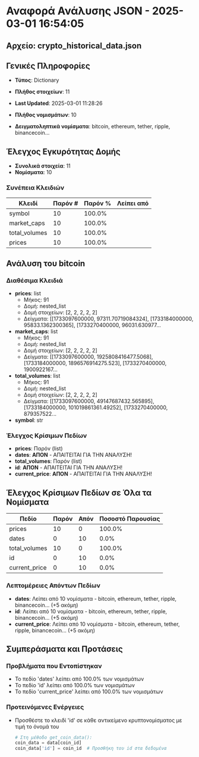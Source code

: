 # Αναφορά Ανάλυσης JSON - 2025-03-01 16:54:05
## Αρχείο: crypto_historical_data.json

## Γενικές Πληροφορίες
* **Τύπος**: Dictionary
* **Πλήθος στοιχείων**: 11
* **Last Updated**: 2025-03-01 11:28:26

* **Πλήθος νομισμάτων**: 10
* **Δειγματοληπτικά νομίσματα**: bitcoin, ethereum, tether, ripple, binancecoin...

## Έλεγχος Εγκυρότητας Δομής
* **Συνολικά στοιχεία**: 11
* **Νομίσματα**: 10

### Συνέπεια Κλειδιών
| Κλειδί | Παρόν # | Παρόν % | Λείπει από |
|--------|---------|---------|------------|
| symbol | 10 | 100.0% |  |
| market_caps | 10 | 100.0% |  |
| total_volumes | 10 | 100.0% |  |
| prices | 10 | 100.0% |  |

## Ανάλυση του bitcoin
### Διαθέσιμα Κλειδιά
* **prices**: list
  * Μήκος: 91
  * Δομή: nested_list
  * Δομή στοιχείων: [2, 2, 2, 2, 2]
  * Δείγματα: [[1733097600000, 97311.70719084324], [1733184000000, 95833.1362300365], [1733270400000, 96031.630977...
* **market_caps**: list
  * Μήκος: 91
  * Δομή: nested_list
  * Δομή στοιχείων: [2, 2, 2, 2, 2]
  * Δείγματα: [[1733097600000, 1925808416477.5068], [1733184000000, 1896576914275.523], [1733270400000, 1900922167...
* **total_volumes**: list
  * Μήκος: 91
  * Δομή: nested_list
  * Δομή στοιχείων: [2, 2, 2, 2, 2]
  * Δείγματα: [[1733097600000, 49147687432.565895], [1733184000000, 101019861361.49252], [1733270400000, 879357522...
* **symbol**: str

### Έλεγχος Κρίσιμων Πεδίων
* **prices**: Παρόν (list)
* **dates**: **ΑΠΟΝ** - ΑΠΑΙΤΕΙΤΑΙ ΓΙΑ ΤΗΝ ΑΝΑΛΥΣΗ!
* **total_volumes**: Παρόν (list)
* **id**: **ΑΠΟΝ** - ΑΠΑΙΤΕΙΤΑΙ ΓΙΑ ΤΗΝ ΑΝΑΛΥΣΗ!
* **current_price**: **ΑΠΟΝ** - ΑΠΑΙΤΕΙΤΑΙ ΓΙΑ ΤΗΝ ΑΝΑΛΥΣΗ!

## Έλεγχος Κρίσιμων Πεδίων σε Όλα τα Νομίσματα
| Πεδίο | Παρόν | Απόν | Ποσοστό Παρουσίας |
|-------|-------|------|-------------------|
| prices | 10 | 0 | 100.0% |
| dates | 0 | 10 | 0.0% |
| total_volumes | 10 | 0 | 100.0% |
| id | 0 | 10 | 0.0% |
| current_price | 0 | 10 | 0.0% |

### Λεπτομέρειες Απόντων Πεδίων
* **dates**: Λείπει από 10 νομίσματα - bitcoin, ethereum, tether, ripple, binancecoin... (+5 ακόμη)
* **id**: Λείπει από 10 νομίσματα - bitcoin, ethereum, tether, ripple, binancecoin... (+5 ακόμη)
* **current_price**: Λείπει από 10 νομίσματα - bitcoin, ethereum, tether, ripple, binancecoin... (+5 ακόμη)

## Συμπεράσματα και Προτάσεις
### Προβλήματα που Εντοπίστηκαν
* Το πεδίο 'dates' λείπει από 100.0% των νομισμάτων
* Το πεδίο 'id' λείπει από 100.0% των νομισμάτων
* Το πεδίο 'current_price' λείπει από 100.0% των νομισμάτων

### Προτεινόμενες Ενέργειες
* Προσθέστε το κλειδί 'id' σε κάθε αντικείμενο κρυπτονομίσματος με τιμή το όνομά του
  ```python
  # Στη μέθοδο get_coin_data():
  coin_data = data[coin_id]
  coin_data['id'] = coin_id  # Προσθήκη του id στα δεδομένα
  ```